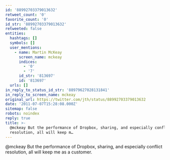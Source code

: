 ```yaml
---
id: '88992703379013632'
retweet_count: '0'
favorite_count: '0'
id_str: '88992703379013632'
retweeted: false
entities:
  hashtags: []
  symbols: []
  user_mentions:
    - name: Martin McKeay
      screen_name: mckeay
      indices:
        - '0'
        - '7'
      id_str: '813697'
      id: '813697'
  urls: []
in_reply_to_status_id_str: '88979627028131841'
in_reply_to_screen_name: mckeay
original_url: https://twitter.com/jth/status/88992703379013632
date: '2011-07-07T15:28:08.000Z'
sitemap: false
robots: noindex
reply: true
title: >-
  @mckeay But the performance of Dropbox, sharing, and especially conflict
  resolution, all will keep m…
---
```


@mckeay But the performance of Dropbox, sharing, and especially conflict resolution, all will keep me as a customer.